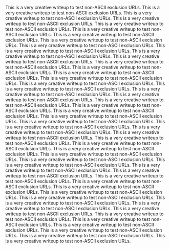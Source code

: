 This is a very creative writeup to test non-ASCII exclusion URLs.
This is a very creative writeup to test non-ASCII exclusion URLs.
This is a very creative writeup to test non-ASCII exclusion URLs.
This is a very creative writeup to test non-ASCII exclusion URLs.
This is a very creative writeup to test non-ASCII exclusion URLs.
This is a very creative writeup to test non-ASCII exclusion URLs.
This is a very creative writeup to test non-ASCII exclusion URLs.
This is a very creative writeup to test non-ASCII exclusion URLs.
This is a very creative writeup to test non-ASCII exclusion URLs.
This is a very creative writeup to test non-ASCII exclusion URLs.
This is a very creative writeup to test non-ASCII exclusion URLs.
This is a very creative writeup to test non-ASCII exclusion URLs.
This is a very creative writeup to test non-ASCII exclusion URLs.
This is a very creative writeup to test non-ASCII exclusion URLs.
This is a very creative writeup to test non-ASCII exclusion URLs.
This is a very creative writeup to test non-ASCII exclusion URLs.
This is a very creative writeup to test non-ASCII exclusion URLs.
This is a very creative writeup to test non-ASCII exclusion URLs.
This is a very creative writeup to test non-ASCII exclusion URLs.
This is a very creative writeup to test non-ASCII exclusion URLs.
This is a very creative writeup to test non-ASCII exclusion URLs.
This is a very creative writeup to test non-ASCII exclusion URLs.
This is a very creative writeup to test non-ASCII exclusion URLs.
This is a very creative writeup to test non-ASCII exclusion URLs.
This is a very creative writeup to test non-ASCII exclusion URLs.
This is a very creative writeup to test non-ASCII exclusion URLs.
This is a very creative writeup to test non-ASCII exclusion URLs.
This is a very creative writeup to test non-ASCII exclusion URLs.
This is a very creative writeup to test non-ASCII exclusion URLs.
This is a very creative writeup to test non-ASCII exclusion URLs.
This is a very creative writeup to test non-ASCII exclusion URLs.
This is a very creative writeup to test non-ASCII exclusion URLs.
This is a very creative writeup to test non-ASCII exclusion URLs.
This is a very creative writeup to test non-ASCII exclusion URLs.
This is a very creative writeup to test non-ASCII exclusion URLs.
This is a very creative writeup to test non-ASCII exclusion URLs.
This is a very creative writeup to test non-ASCII exclusion URLs.
This is a very creative writeup to test non-ASCII exclusion URLs.
This is a very creative writeup to test non-ASCII exclusion URLs.
This is a very creative writeup to test non-ASCII exclusion URLs.
This is a very creative writeup to test non-ASCII exclusion URLs.
This is a very creative writeup to test non-ASCII exclusion URLs.
This is a very creative writeup to test non-ASCII exclusion URLs.
This is a very creative writeup to test non-ASCII exclusion URLs.
This is a very creative writeup to test non-ASCII exclusion URLs.
This is a very creative writeup to test non-ASCII exclusion URLs.
This is a very creative writeup to test non-ASCII exclusion URLs.
This is a very creative writeup to test non-ASCII exclusion URLs.
This is a very creative writeup to test non-ASCII exclusion URLs.
This is a very creative writeup to test non-ASCII exclusion URLs.
